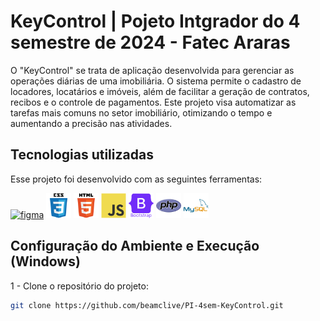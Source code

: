 # KeyControl | Pojeto Intgrador do 4 semestre de 2024 - Fatec Araras

O "KeyControl" se trata de aplicação desenvolvida para gerenciar as operações diárias de uma imobiliária. O sistema permite o cadastro de locadores, locatários e imóveis, além de facilitar a geração de contratos, recibos e o controle de pagamentos. Este projeto visa automatizar as tarefas mais comuns no setor imobiliário, otimizando o tempo e aumentando a precisão nas atividades.

## Tecnologias utilizadas 
Esse projeto foi desenvolvido com as seguintes ferramentas:

<p align="left"> 
    </a>
    <a href="https://www.figma.com/" target="_blank" rel="noreferrer"><img src="https://www.vectorlogo.zone/logos/figma/figma-icon.svg" alt="figma" width="40" height="40"/></a> 
    <a href="https://www.w3schools.com/css/" target="_blank" rel="noreferrer"><img src="https://raw.githubusercontent.com/devicons/devicon/master/icons/css3/css3-original-wordmark.svg" alt="css3" width="40" height="40"/></a> 
    <a href="https://www.w3.org/html/" target="_blank" rel="noreferrer"><img src="https://raw.githubusercontent.com/devicons/devicon/master/icons/html5/html5-original-wordmark.svg" alt="html5" width="40" height="40"/></a> 
    <a href="https://developer.mozilla.org/en-US/docs/Web/JavaScript" target="_blank" rel="noreferrer"><img src="https://raw.githubusercontent.com/devicons/devicon/master/icons/javascript/javascript-original.svg" alt="javascript" width="40" height="40"/></a> 
    <a href="https://getbootstrap.com" target="_blank" rel="noreferrer"><img src="https://raw.githubusercontent.com/devicons/devicon/master/icons/bootstrap/bootstrap-plain-wordmark.svg" alt="bootstrap" width="40" height="40"/></a>
    <a href="https://www.php.net" target="_blank" rel="noreferrer"><img src="https://raw.githubusercontent.com/devicons/devicon/master/icons/php/php-original.svg" alt="php" width="40" height="40"/></a></a> 
    <a href="https://www.mysql.com/" target="_blank" rel="noreferrer"><img src="https://raw.githubusercontent.com/devicons/devicon/master/icons/mysql/mysql-original-wordmark.svg" alt="mysql" width="40" height="40"/></a> 
</p>
 

## Configuração do Ambiente e Execução (Windows)

1 - Clone o repositório do projeto:

```bash
git clone https://github.com/beamclive/PI-4sem-KeyControl.git
```





